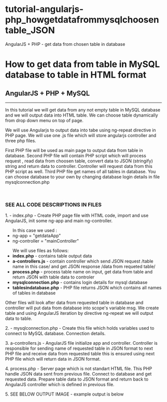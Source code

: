 # tutorial-angularjs-php_howgetdatafrommysqlchoosentable_JSON
AngularJS + PHP - get data from chosen table in database

<h1>How to get data from table in MySQL database to table in HTML format</h1>
<h2>AngularJS + PHP + MySQL</h2>
<hr>
<p>In this tutorial we will get data from any not empty table in MySQL database and we will output data into HTML table. We can choose table dynamically from drop down menu on top of page.</p>
<p>We will use Angularjs to output data into tabe using ng-repeat directive in PHP page. We will use one .js file which will store angularjs controller and three php files.</p>
<p>First PHP file will be used as main page to output data from table in database. Second PHP file will contain PHP script which will process request , read data from choosen table, convert data to JSON (stringify) string and return data to controller. 
    Controller will request data from this PHP script as well. Third PHP file get names of all tables in database. You can choose database to your own by changing database login details in file mysqlconnection.php</p>
<br>
<h3>SEE ALL CODE DESCRIPTIONS IN FILES</h3>
<p>1. - index.php - Create PHP page file with HTML code, import and use AngularJS, init some ng-app and main ng-controller.</p>
<ul>In this case we used :
    <li>ng-app = "getdataApp"</li>
    <li>ng-controller = "mainController"</li>
</ul>
<ul>We will use files as follows:
    <li><strong>index.php</strong> - contains table output data</li>
    <li><strong>a-controllers.js</strong> - contain controller which send JSON request /table name in this case/ and get JSON response /data from requeted table/</li>
    <li><strong>process.php</strong> - process table name on input, get data from table and return JSON with table data to controler</li>
    <li><strong>mysqlconnection.php</strong> - contains login details for mysql database</li>
    <li><strong>tablesindatabase.php</strong> - PHP file returns JSON which contains all names of tables in database</li>
</ul>
<p>Other files will look after data from requested table in database and controller will put data from database into scope's variable msg. We create table and using AngularJS 
    iteration by directive ng-repeat we will output data to table.
</p>

<p>2. - mysqlconnection.php - Create this file which holds variables used to connect to MySQL database. Connection details.</p>


<p>3. a-controllers.js - AngularJS file initialize app and controller. Controller is responsible for sending name of requested table in JSON format to next PHP file 
    and receive data from requested table this is ensured using next PHP file which will return data in JSON format.</p>


<p>4. process.php - Server page which is not standart HTML file. This PHP handle JSON data sent from previous file. Connect to database and get requested data.
    Prepare table data to JSON format and return back to AngularJS controller which is defined in previous file.
</p>


<p>5. SEE BELOW OUTPUT IMAGE - example output is below</p>






